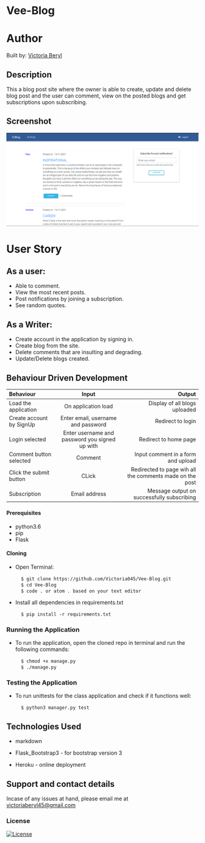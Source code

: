 # Vee-Blog

# Author 
Built by: [Victoria Beryl](https://github.com/Victoria045)

## Description
This a blog post site where the owner is able to create, update and delete blog post and the user can comment, view on the posted blogs and get subscriptions upon subscribing. 

## Screenshot
<img src="./app/static/photos/img1.png">

# User Story 
## As a user:
* Able to comment.
* View the most recent posts.
* Post notifications by joining a subscription.
* See random quotes. 
## As a Writer:
* Create account in the application by signing in.
* Create blog from the site.
* Delete comments that are insulting and degrading.
* Update/Delete blogs created.

## Behaviour Driven Development
| Behaviour | Input | Output |
| :---------------- | :---------------: | ------------------: |
| Load the application | On application load | Display of all blogs uploaded |
| Create account by SignUp | Enter email, username and password| Redirect to login|
| Login selected | Enter username and password you signed up with| Redirect to home page|
| Comment button selected | Comment | Input comment in a form and upload |
| Click the submit button | CLick | Redirected to page wih all the comments made on the post |
| Subscription | Email address |Message output on successfully subscribing |


#### Prerequisites 
* python3.6
* pip
* Flask

#### Cloning
* Open Terminal:

        $ git clone https://github.com/Victoria045/Vee-Blog.git
        $ cd Vee-Blog
        $ code . or atom . based on your text editor 

* Install all dependencies in requirements.txt

        $ pip install -r requirements.txt

### Running the Application
* To run the application, open the cloned repo in terminal and run the following commands:

        $ chmod +x manage.py
        $ ./manage.py

### Testing the Application       
* To run unittests for the class application and check if it functions well:

        $ python3 manager.py test


## Technologies Used
* markdown

* Flask_Bootstrap3 - for bootstrap version 3

* Heroku - online deployment


## Support and contact details
Incase of any issues at hand, please email me at victoriaberyl45@gmail.com

### License 
[![License](https://img.shields.io/packagist/l/loopline-systems/closeio-api-wrapper.svg)](https://github.com/Victoria045/Vee-Blog/blob/master/LICENSE)